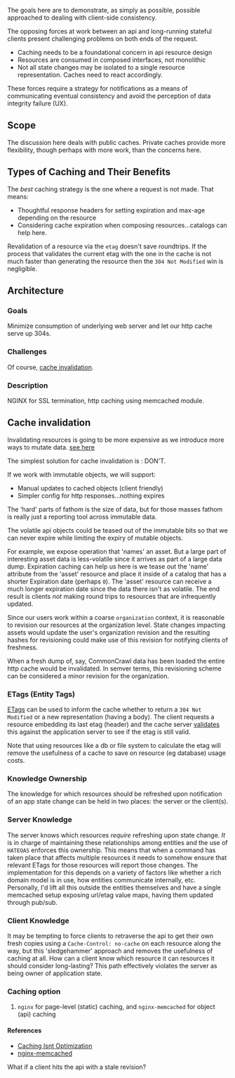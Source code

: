 The goals here are to demonstrate, as simply as possible, possible approached to 
dealing with client-side consistency.

The opposing forces at work between an api and long-running stateful clients present
challenging problems on both ends of the request.

* Caching needs to be a foundational concern in api resource design
* Resources are consumed in composed interfaces, not monolithic
* Not all state changes may be isolated to a single resource representation. Caches need to react accordingly.

These forces require a strategy for notifications as a means of communicating 
eventual consistency and avoid the perception of data integrity failure (UX).

## Scope

The discussion here deals with public caches. Private caches provide more flexibility, though perhaps with 
more work, than the concerns here.

## Types of Caching and Their Benefits

The _best_ caching strategy is the one where a request is not made. That means:

* Thoughtful response headers for setting expiration and max-age depending on the resource
* Considering cache expiration when composing resources...catalogs can help here.

Revalidation of a resource via the `etag` doesn't save roundtrips. If the process that
validates the current etag with the one in the cache is not much faster than generating
the resource then the `304 Not Modified` win is negligible.


## Architecture

### Goals

Minimize consumption of underlying web server and let our http cache serve up 304s.

### Challenges

Of course, [cache invalidation](http://martinfowler.com/bliki/TwoHardThings.html).

### Description

NGINX for SSL termination, http caching using memcached module.

## Cache invalidation

Invalidating resources is going to be more expensive as we introduce more ways to mutate
data. [see here](http://docs.aws.amazon.com/AmazonCloudFront/latest/DeveloperGuide/Invalidation.html)

The simplest solution for cache invalidation is : DON'T. 

If we work with immutable objects, we will support:

* Manual updates to cached objects (client friendly)
* Simpler config for http responses...nothing expires

The 'hard' parts of fathom is the size of data, but for those masses fathom is 
really just a reporting tool across immutable data.

The volatile api objects could be teased out of the immutable bits so that we can
never expire while limiting the expiry of mutable objects.

For example, we expose operation that 'names' an asset. But a large part of interesting
asset data is less-volatile since it arrives as part of a large data dump. Expiration
caching can help us here is we tease out the 'name' attribute from the 'asset' resource
and place it inside of a catalog that has a shorter Expiration date (perhaps `0`).
The 'asset' resource can receive a much longer expiration date since the data there isn't as volatile.
The end result is clients _not_ making round trips to resources that are infrequently updated.

Since our users work within a coarse `organization` context, it is reasonable to 
revision our resources at the organization level. State changes impacting assets would
update the user's organization revision and the resulting hashes for revisioning could 
make use of this revision for notifying clients of freshness.

When a fresh dump of, say, CommonCrawl data has been loaded the entire http cache would be invalidated.
In semver terms, this revisioning scheme can be considered a minor revision for the organization.

### ETags (Entity Tags)

[ETags](http://www.w3.org/Protocols/rfc2616/rfc2616-sec14.html#sec14.19) can be used to inform the cache whether to
return a `304 Not Modified` or a new representation (having a body). The client requests a resource embedding its last etag (header) and the cache server
[validates](http://tools.ietf.org/html/rfc2616#section-13.3) this against the application server to see if the etag is still valid.

Note that using resources like a db or file system to calculate the etag will remove the usefulness of a cache to save on resource (eg database)
usage costs.

### Knowledge Ownership

The knowledge for which resources should be refreshed upon notification of an app state change can be held in two places: the server or the client(s).

### Server Knowledge

The server knows which resources _require_ refreshing upon state change. _It_ is in charge of maintaining these relationships among
entities and the use of `HATEOAS` enforces this ownership. This means that when a command has taken place that affects multiple resources
it needs to somehow ensure that relevant ETags for those resources will report those changes.
The implementation for this depends on a variety of factors like whether a rich domain model is in use, how entities communicate internally, etc.
Personally, I'd lift all this outside the entities themselves and have a single memcached setup exposing url/etag value maps, having them
updated through pub/sub.


### Client Knowledge

It may be tempting to force clients to retraverse the api to get their own fresh copies using a `Cache-Control: no-cache` on each resource along the way,
but this 'sledgehammer' approach and removes the usefulness of caching at all.   How can a client know which resource it can
resources it should consider long-lasting? This path effectively violates the server as being owner of application state.

### Caching option

1. `nginx` for page-level (static) caching, and `nginx-memcached` for object (api) caching


#### References

* [Caching Isnt Optimization](http://restpatterns.org/Articles/Caching_Matters)
* [nginx-memcached](http://nginx.org/en/docs/http/ngx_http_memcached_module.html)

What if a client hits the api with a stale revision? 




